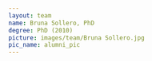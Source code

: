 ```yaml
---
layout: team
name: Bruna Sollero, PhD
degree: PhD (2010)
picture: images/team/Bruna Sollero.jpg
pic_name: alumni_pic
---
```

